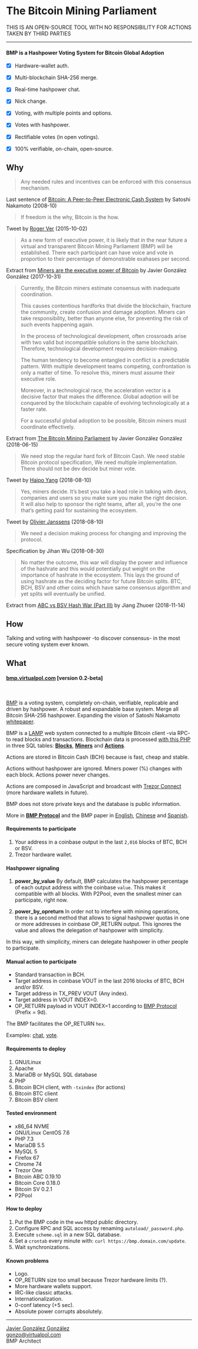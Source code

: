 # The Bitcoin Mining Parliament

THIS IS AN OPEN-SOURCE TOOL WITH NO RESPONSIBILITY FOR ACTIONS TAKEN BY THIRD PARTIES

---

#### BMP is a Hashpower Voting System for Bitcoin Global Adoption
- [x] Hardware-wallet auth.
- [x] Multi-blockchain SHA-256 merge.
- [x] Real-time hashpower chat.
- [x] Nick change.
- [x] Voting, with multiple points and options.
- [x] Votes with hashpower.
- [x] Rectifiable votes (in open votings).
- [x] 100% verifiable, on-chain, open-source.


## Why

> Any needed rules and incentives can be enforced with this consensus mechanism.

Last sentence of [Bitcoin: A Peer-to-Peer Electronic Cash System](https://www.bitcoin.com/bitcoin.pdf) by Satoshi Nakamoto (2008-10)
<br />


> If freedom is the why,  Bitcoin is the how.

Tweet by [Roger Ver](https://twitter.com/rogerkver/status/649991677721972736) (2015-10-02)
<br />

> As a new form of executive power, it is likely that in the near future a virtual and transparent Bitcoin Mining Parliament (BMP) will be established. There each participant can have voice and vote in proportion to their percentage of demonstrable exahases per second.

Extract from [Miners are the executive power of Bitcoin](https://virtualpol.com/Miners_are_the_executive_power_of_Bitcoin_EN.pdf) by Javier González González (2017-10-31)
<br />

> Currently, the Bitcoin miners estimate consensus with inadequate coordination.
> 
> This causes contentious hardforks that divide the blockchain, fracture the community, create confusion and damage adoption. Miners can take responsibility, better than anyone else, for preventing the risk of such events happening again.
>
> In the process of technological development, often crossroads arise with two valid but incompatible solutions in the same blockchain. Therefore, technological development requires decision-making.
>
> The human tendency to become entangled in conflict is a predictable pattern. With multiple development teams competing, confrontation is only a matter of time. To resolve this, miners must assume their executive role.
>
> Moreover, in a technological race, the acceleration vector is a decisive factor that makes the difference. Global adoption will be conquered by the blockchain capable of evolving technologically at a faster rate.
>
> For a successful global adoption to be possible, Bitcoin miners must coordinate effectively.

Extract from [The Bitcoin Mining Parliament](https://virtualpol.com/BMP_EN.pdf) by Javier González González (2018-06-15)
<br />

> We need stop the regular hard fork of Bitcoin Cash. We need stable Bitcoin protocol specification, We need multiple implementation. There should not be dev decide but miner vote.

Tweet by [Haipo Yang](https://twitter.com/yhaiyang/status/1027914585607626752) (2018-08-10)
<br />

> Yes, miners decide. It’s best you take a lead role in talking with devs, companies and users so you make sure you make the right decision. It will also help to sponsor the right teams, after all, you’re the one that’s getting paid for sustaining the ecosystem.

Tweet by [Olivier Janssens](https://twitter.com/olivierjanss/status/1028016342379757569) (2018-08-10)
<br />


>We need a decision making process for changing and improving the protocol.

Specification by Jihan Wu (2018-08-30)
<br />


> No matter the outcome, this war will display the power and influence of the hashrate and this would potentially put weight on the importance of hashrate in the ecosystem. This lays the ground of using hashrate as the deciding factor for future Bitcoin splits. BTC, BCH, BSV and other coins which have same consensus algorithm and yet splits will eventually be unified.

Extract from [ABC vs BSV Hash War (Part III)](https://medium.com/@jiangzhuoer/abc-vs-bsv-hash-war-part-iii-the-war-of-the-hash-power-45fef8010467) by Jiang Zhuoer (2018-11-14)
<br />


## How

Talking and voting with hashpower -to discover consensus- in the most secure voting system ever known.


## What

#### [bmp.virtualpol.com](https://bmp.virtualpol.com) [version 0.2-beta]

<br />

[BMP](https://bmp.virtualpol.com) is a voting system, completely on-chain, verifiable, replicable and driven by hashpower. A robust and expandable base system. Merge all Bitcoin SHA-256 hashpower. Expanding the vision of Satoshi Nakamoto [whitepaper](https://www.bitcoin.com/bitcoin.pdf).

BMP is a [LAMP](https://en.wikipedia.org/wiki/LAMP_(software_bundle)) web system connected to a multiple Bitcoin client -via RPC- to read blocks and transactions. Blockchain data is processed [with this PHP](https://github.com/JavierGonzalez/BMP/blob/master/autoload/bmp.php) in three SQL tables: **[Blocks](https://bmp.virtualpol.com/info/blocks)**, **[Miners](https://bmp.virtualpol.com/info/miners)** and **[Actions](https://bmp.virtualpol.com/info/actions)**.


Actions are stored in Bitcoin Cash (BCH) because is fast, cheap and stable. 

Actions without hashpower are ignored. Miners power (%) changes with each block. Actions power never changes.

Actions are composed in JavaScript and broadcast with [Trezor Connect](https://github.com/trezor/connect/blob/develop/docs/methods/composeTransaction.md) (more hardware wallets in future).

BMP does not store private keys and the database is public information.

More in **[BMP Protocol](https://bmp.virtualpol.com/protocol)** and the BMP paper in [English](https://virtualpol.com/BMP_EN.pdf), [Chinese](https://virtualpol.com/BMP_CN.pdf) and [Spanish](https://virtualpol.com/BMP_ES.pdf).


#### Requirements to participate

1. Your address in a coinbase output in the last `2,016` blocks of BTC, BCH or BSV.
2. Trezor hardware wallet.


#### Hashpower signaling

1. **power_by_value** 
By default, BMP calculates the hashpower percentage of each output address with the coinbase `value`. This makes it compatible with all blocks. With P2Pool, even the smallest miner can participate, right now.

2. **power_by_opreturn**
In order not to interfere with mining operations, there is a second method that allows to signal hashpower quotas in one or more addresses in coinbase OP_RETURN output. This ignores the value and allows the delegation of hashpower with simplicity.

In this way, with simplicity, miners can delegate hashpower in other people to participate.


#### Manual action to participate

* Standard transaction in BCH.
* Target address in coinbase VOUT in the last 2016 blocks of BTC, BCH and/or BSV.
* Target address in TX_PREV VOUT (Any index).
* Target address in VOUT INDEX=0.
* OP_RETURN payload in VOUT INDEX=1 according to [BMP Protocol](https://bmp.virtualpol.com/protocol) (Prefix = 9d).

The BMP facilitates the OP_RETURN `hex`.

Examples: [chat](https://blockchair.com/bitcoin-cash/transaction/91162d0670c72fca6622d117e4d6b4149a3855de780295e852e471504b937c14), [vote](https://blockchair.com/bitcoin-cash/transaction/2c4219ce4533759a5886839d03494420e92c5add807c010c4b507b347b3b0e21).


#### Requirements to deploy

1. GNU/Linux
2. Apache
3. MariaDB or MySQL SQL database
4. PHP
5. Bitcoin BCH client, with `-txindex` (for actions)
6. Bitcoin BTC client
7. Bitcoin BSV client


#### Tested environment

* x86_64 NVME
* GNU/Linux CentOS 7.6
* PHP 7.3
* MariaDB 5.5
* MySQL 5
* Firefox 67
* Chrome 74
* Trezor One
* Bitcoin ABC 0.19.10
* Bitcoin Core 0.18.0
* Bitcoin SV 0.2.1
* P2Pool

#### How to deploy

1. Put the BMP code in the `www` httpd public directory.
2. Configure RPC and SQL access by renaming `autoload/_password.php`.
3. Execute `scheme.sql` in a new SQL database.
4. Set a `crontab` every minute with: `curl https://bmp.domain.com/update`.
5. Wait synchronizations.

#### Known problems

* Logo.
* OP_RETURN size too small because Trezor hardware limits (?).
* More hardware wallets support.
* IRC-like classic attacks.
* Internationalization.
* 0-conf latency (+5 sec).
* Absolute power corrupts absolutely.

---

[Javier González González](https://twitter.com/JavierGonzalez)<br />gonzo@virtualpol.com<br />BMP Architect